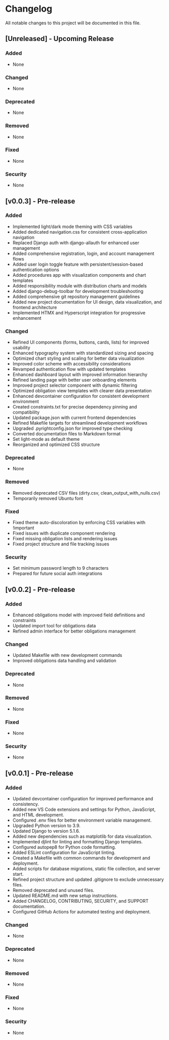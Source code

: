 # Changelog

All notable changes to this project will be documented in this file.

## [Unreleased] - Upcoming Release

### Added
- None

### Changed
- None

### Deprecated
- None

### Removed
- None

### Fixed
- None

### Security
- None

## [v0.0.3] - Pre-release

### Added
- Implemented light/dark mode theming with CSS variables
- Added dedicated navigation.css for consistent cross-application navigation
- Replaced Django auth with django-allauth for enhanced user management
- Added comprehensive registration, login, and account management flows
- Added user login toggle feature with persistent/session-based authentication options
- Added procedures app with visualization components and chart templates
- Added responsibility module with distribution charts and models
- Added django-debug-toolbar for development troubleshooting
- Added comprehensive git repository management guidelines
- Added new project documentation for UI design, data visualization, and frontend architecture
- Implemented HTMX and Hyperscript integration for progressive enhancement

### Changed
- Refined UI components (forms, buttons, cards, lists) for improved usability
- Enhanced typography system with standardized sizing and spacing
- Optimized chart styling and scaling for better data visualization
- Improved color scheme with accessibility considerations
- Revamped authentication flow with updated templates
- Enhanced dashboard layout with improved information hierarchy
- Refined landing page with better user onboarding elements
- Improved project selector component with dynamic filtering
- Optimized obligation view templates with clearer data presentation
- Enhanced devcontainer configuration for consistent development environment
- Created constraints.txt for precise dependency pinning and compatibility
- Updated package.json with current frontend dependencies
- Refined Makefile targets for streamlined development workflows
- Upgraded .pyrightconfig.json for improved type checking
- Converted documentation files to Markdown format
- Set light-mode as default theme
- Reorganized and optimized CSS structure

### Deprecated
- None

### Removed
- Removed deprecated CSV files (dirty.csv, clean_output_with_nulls.csv)
- Temporarily removed Ubuntu font

### Fixed
- Fixed theme auto-discoloration by enforcing CSS variables with !important
- Fixed issues with duplicate component rendering
- Fixed missing obligation lists and rendering issues
- Fixed project structure and file tracking issues

### Security
- Set minimum password length to 9 characters
- Prepared for future social auth integrations

## [v0.0.2] - Pre-release

### Added
- Enhanced obligations model with improved field definitions and constraints
- Updated import tool for obligations data
- Refined admin interface for better obligations management

### Changed
- Updated Makefile with new development commands
- Improved obligations data handling and validation

### Deprecated
- None

### Removed
- None

### Fixed
- None

### Security
- None

## [v0.0.1] - Pre-release

### Added
- Updated devcontainer configuration for improved performance and consistency.
- Added new VS Code extensions and settings for Python, JavaScript, and HTML development.
- Configured .env files for better environment variable management.
- Upgraded Python version to 3.9.
- Updated Django to version 5.1.6.
- Added new dependencies such as matplotlib for data visualization.
- Implemented djlint for linting and formatting Django templates.
- Configured autopep8 for Python code formatting.
- Added ESLint configuration for JavaScript linting.
- Created a Makefile with common commands for development and deployment.
- Added scripts for database migrations, static file collection, and server start.
- Refined project structure and updated .gitignore to exclude unnecessary files.
- Removed deprecated and unused files.
- Updated README.md with new setup instructions.
- Added CHANGELOG, CONTRIBUTING, SECURITY, and SUPPORT documentation.
- Configured GitHub Actions for automated testing and deployment.

### Changed
- None

### Deprecated
- None

### Removed
- None

### Fixed
- None

### Security
- None
